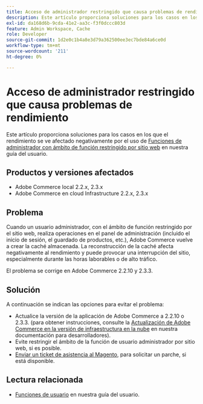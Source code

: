 ```yaml
---
title: Acceso de administrador restringido que causa problemas de rendimiento
description: Este artículo proporciona soluciones para los casos en los que el rendimiento se ve afectado negativamente por el uso de [Funciones de administrador con ámbito de función restringido por sitio web](https://docs.magento.com/m2/ee/user_guide/system/permissions-user-roles.html#step-2assign-resources) en nuestra guía del usuario.
exl-id: da168d6b-9cda-41e2-aa3c-f3f0dccc803d
feature: Admin Workspace, Cache
role: Developer
source-git-commit: 1d2e0c1b4a8e3d79a362500ee3ec7bde84a6ce0d
workflow-type: tm+mt
source-wordcount: '211'
ht-degree: 0%

---
```


# Acceso de administrador restringido que causa problemas de rendimiento

Este artículo proporciona soluciones para los casos en los que el rendimiento se ve afectado negativamente por el uso de [Funciones de administrador con ámbito de función restringido por sitio web](https://docs.magento.com/m2/ee/user_guide/system/permissions-user-roles.html#step-2assign-resources) en nuestra guía del usuario.

## Productos y versiones afectados

* Adobe Commerce local 2.2.x, 2.3.x
* Adobe Commerce en cloud Infrastructure 2.2.x, 2.3.x

## Problema

Cuando un usuario administrador, con el ámbito de función restringido por el sitio web, realiza operaciones en el panel de administración (incluido el inicio de sesión, el guardado de productos, etc.), Adobe Commerce vuelve a crear la caché almacenada. La reconstrucción de la caché afecta negativamente al rendimiento y puede provocar una interrupción del sitio, especialmente durante las horas laborables o de alto tráfico.

El problema se corrige en Adobe Commerce 2.2.10 y 2.3.3.

## Solución

A continuación se indican las opciones para evitar el problema:

* Actualice la versión de la aplicación de Adobe Commerce a 2.2.10 o 2.3.3. (para obtener instrucciones, consulte la [Actualización de Adobe Commerce en la versión de infraestructura en la nube](https://devdocs.magento.com/guides/v2.3/cloud/project/project-upgrade.html) en nuestra documentación para desarrolladores).
* Evite restringir el ámbito de la función de usuario administrador por sitio web, si es posible.
* [Enviar un ticket de asistencia al Magento](/help/help-center-guide/help-center/magento-help-center-user-guide.md#submit-ticket), para solicitar un parche, si está disponible.

## Lectura relacionada

* [Funciones de usuario](https://docs.magento.com/m2/ee/user_guide/system/permissions-user-roles.html) en nuestra guía del usuario.
